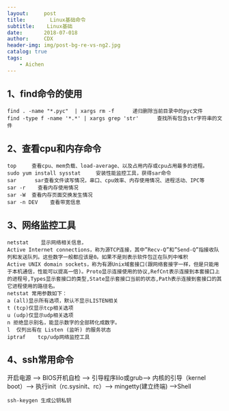 ```yaml
---
layout:     post
title:        Linux基础命令
subtitle:    Linux基础
date:       2018-07-018
author:     CDX
header-img: img/post-bg-re-vs-ng2.jpg
catalog: true
tags:
    - Aichen
---
```

## 1、find命令的使用
```
find . -name "*.pyc"  | xargs rm -f      递归删除当前目录中的pyc文件
find -type f -name '*.*' | xargs grep 'str'      查找所有包含str字符串的文件
```
## 2、查看cpu和内存命令
```
top     查看cpu、mem负载、load-average、以及占用内存或cpu占用最多的进程。
sudo yum install sysstat     安装性能监控工具，获得sar命令
sar      sar查看文件读写情况，串口、cpu效率、内存使用情况、进程活动、IPC等
sar -r    查看内存使用情况
sar -W  查看内存页面交换发生情况
sar -n DEV    查看带宽信息
```
## 3、网络监控工具 
```
netstat    显示网络相关信息，
Active Internet connections，称为源TCP连接，其中”Recv-Q”和”Send-Q”指接收队列和发送队列。这些数字一般都应该是0。如果不是则表示软件包正在队列中堆积
Active UNIX domain sockets，称为有源Unix域套接口(跟网络套接字一样，但是只能用于本机通信，性能可以提高一倍)。Proto显示连接使用的协议,RefCnt表示连接到本套接口上的进程号,Types显示套接口的类型,State显示套接口当前的状态,Path表示连接到套接口的其它进程使用的路径名。
netstat 常用参数如下：
a (all)显示所有选项，默认不显示LISTEN相关
t (tcp)仅显示tcp相关选项
u (udp)仅显示udp相关选项
n 拒绝显示别名，能显示数字的全部转化成数字。
l  仅列出有在 Listen (监听) 的服务状态
iptraf    tcp/udp网络监控工具
```
## 4、ssh常用命令
开启电源 --> BIOS开机自检 --> 引导程序lilo或grub--> 内核的引导（kernel boot）--> 执行init（rc.sysinit、rc）--> mingetty(建立终端) -->Shell
```
ssh-keygen 生成公钥私钥

```